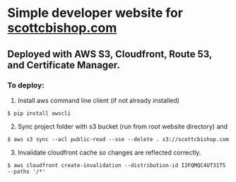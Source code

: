 # Simple developer website for [scottcbishop.com](https://scottcbishop.com)

## Deployed with AWS S3, Cloudfront, Route 53, and Certificate Manager.

### To deploy:

1. Install aws command line client (if not already installed)

`$ pip install awscli`

2. Sync project folder with s3 bucket (run from root website directory) and 

```
$ aws s3 sync --acl public-read --sse --delete . s3://scottcbishop.com
```

3. Invalidate cloudfront cache so changes are reflected correctly.

```
$ aws cloudfront create-invalidation --distribution-id I2FQMQC4UT31T5 --paths '/*'
```
